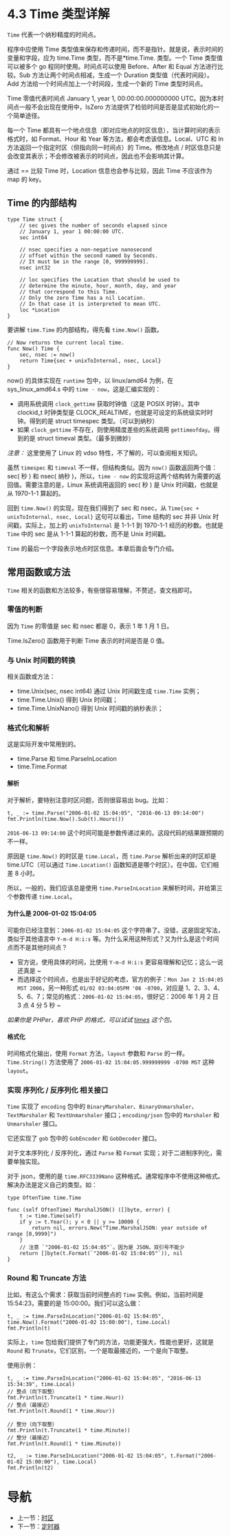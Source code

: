 # 4.3 Time 类型详解 #

`Time` 代表一个纳秒精度的时间点。

程序中应使用 Time 类型值来保存和传递时间，而不是指针。就是说，表示时间的变量和字段，应为 time.Time 类型，而不是*time.Time. 类型。一个 Time 类型值可以被多个 go 程同时使用。时间点可以使用 Before、After 和 Equal 方法进行比较。Sub 方法让两个时间点相减，生成一个 Duration 类型值（代表时间段）。Add 方法给一个时间点加上一个时间段，生成一个新的 Time 类型时间点。

Time 零值代表时间点 January 1, year 1, 00:00:00.000000000 UTC。因为本时间点一般不会出现在使用中，IsZero 方法提供了检验时间是否是显式初始化的一个简单途径。

每一个 Time 都具有一个地点信息（即对应地点的时区信息），当计算时间的表示格式时，如 Format、Hour 和 Year 等方法，都会考虑该信息。Local、UTC 和 In 方法返回一个指定时区（但指向同一时间点）的 Time。修改地点 / 时区信息只是会改变其表示；不会修改被表示的时间点，因此也不会影响其计算。

通过 == 比较 Time 时，Location 信息也会参与比较，因此 Time 不应该作为 map 的 key。

## Time 的内部结构
```
type Time struct {
	// sec gives the number of seconds elapsed since
	// January 1, year 1 00:00:00 UTC.
	sec int64

	// nsec specifies a non-negative nanosecond
	// offset within the second named by Seconds.
	// It must be in the range [0, 999999999].
	nsec int32

	// loc specifies the Location that should be used to
	// determine the minute, hour, month, day, and year
	// that correspond to this Time.
	// Only the zero Time has a nil Location.
	// In that case it is interpreted to mean UTC.
	loc *Location
}
```

要讲解 `time.Time` 的内部结构，得先看 `time.Now()` 函数。

```
// Now returns the current local time.
func Now() Time {
	sec, nsec := now()
	return Time{sec + unixToInternal, nsec, Local}
}
```
now() 的具体实现在 `runtime` 包中，以 linux/amd64 为例，在 sys_linux_amd64.s 中的 `time · now`，这是汇编实现的：

* 调用系统调用 `clock_gettime` 获取时钟值（这是 POSIX 时钟）。其中 clockid_t 时钟类型是 CLOCK_REALTIME，也就是可设定的系统级实时时钟。得到的是 struct timespec 类型。（可以到纳秒）
* 如果 `clock_gettime` 不存在，则使用精度差些的系统调用 `gettimeofday`。得到的是 struct timeval 类型。（最多到微妙）

*注意：* 这里使用了 Linux 的 vdso 特性，不了解的，可以查阅相关知识。

虽然 `timespec` 和 `timeval` 不一样，但结构类似。因为 `now()` 函数返回两个值：sec( 秒 ) 和 nsec( 纳秒 )，所以，`time · now` 的实现将这两个结构转为需要的返回值。需要注意的是，Linux 系统调用返回的 sec( 秒 ) 是 Unix 时间戳，也就是从 1970-1-1 算起的。

回到 `time.Now()` 的实现，现在我们得到了 sec 和 nsec，从 `Time{sec + unixToInternal, nsec, Local}` 这句可以看出，Time 结构的 sec 并非 Unix 时间戳，实际上，加上的 `unixToInternal` 是 1-1-1 到 1970-1-1 经历的秒数。也就是 `Time` 中的 sec 是从 1-1-1 算起的秒数，而不是 Unix 时间戳。

`Time` 的最后一个字段表示地点时区信息。本章后面会专门介绍。

## 常用函数或方法

`Time` 相关的函数和方法较多，有些很容易理解，不赘述，查文档即可。

### 零值的判断

因为 `Time` 的零值是 sec 和 nsec 都是 0，表示 1 年 1 月 1 日。

Time.IsZero() 函数用于判断 Time 表示的时间是否是 0 值。

### 与 Unix 时间戳的转换

相关函数或方法：

* time.Unix(sec, nsec int64) 通过 Unix 时间戳生成 `time.Time` 实例；
* time.Time.Unix() 得到 Unix 时间戳；
* time.Time.UnixNano() 得到 Unix 时间戳的纳秒表示；

### 格式化和解析

这是实际开发中常用到的。

* time.Parse 和 time.ParseInLocation
* time.Time.Format

#### 解析

对于解析，要特别注意时区问题，否则很容易出 bug。比如：

```
t, _ := time.Parse("2006-01-02 15:04:05", "2016-06-13 09:14:00")
fmt.Println(time.Now().Sub(t).Hours())
```
`2016-06-13 09:14:00` 这个时间可能是参数传递过来的。这段代码的结果跟预期的不一样。

原因是 `time.Now()` 的时区是 `time.Local`，而 `time.Parse` 解析出来的时区却是 time.UTC（可以通过 `Time.Location()` 函数知道是哪个时区）。在中国，它们相差 8 小时。

所以，一般的，我们应该总是使用 `time.ParseInLocation` 来解析时间，并给第三个参数传递 `time.Local`。

#### 为什么是 2006-01-02 15:04:05

可能你已经注意到：`2006-01-02 15:04:05` 这个字符串了。没错，这是固定写法，类似于其他语言中 `Y-m-d H:i:s` 等。为什么采用这种形式？又为什么是这个时间点而不是其他时间点？

* 官方说，使用具体的时间，比使用 `Y-m-d H:i:s` 更容易理解和记忆；这么一说还真是 ~
* 而选择这个时间点，也是出于好记的考虑，官方的例子：`Mon Jan 2 15:04:05 MST 2006`，另一种形式 `01/02 03:04:05PM '06 -0700`，对应是 1、2、3、4、5、6、7；常见的格式：`2006-01-02 15:04:05`，很好记：2006 年 1 月 2 日 3 点 4 分 5 秒 ~

*如果你是 PHPer，喜欢 PHP 的格式，可以试试 [times](https://github.com/polaris1119/times) 这个包。*

#### 格式化

时间格式化输出，使用 `Format` 方法，`layout` 参数和 `Parse` 的一样。`Time.String()` 方法使用了 `2006-01-02 15:04:05.999999999 -0700 MST` 这种 `layout`。

### 实现 序列化 / 反序列化 相关接口

`Time` 实现了 `encoding` 包中的 `BinaryMarshaler`、`BinaryUnmarshaler`、`TextMarshaler` 和 `TextUnmarshaler` 接口；`encoding/json` 包中的 `Marshaler` 和 `Unmarshaler` 接口。

它还实现了 `gob` 包中的 `GobEncoder` 和 `GobDecoder` 接口。

对于文本序列化 / 反序列化，通过 `Parse` 和 `Format` 实现；对于二进制序列化，需要单独实现。

对于 json，使用的是 `time.RFC3339Nano` 这种格式。通常程序中不使用这种格式。解决办法是定义自己的类型。如：

```
type OftenTime time.Time

func (self OftenTime) MarshalJSON() ([]byte, error) {
	t := time.Time(self)
	if y := t.Year(); y < 0 || y >= 10000 {
		return nil, errors.New("Time.MarshalJSON: year outside of range [0,9999]")
	}
	// 注意 `"2006-01-02 15:04:05"`。因为是 JSON，双引号不能少
	return []byte(t.Format(`"2006-01-02 15:04:05"`)), nil
}
```

### Round 和 Truncate 方法

比如，有这么个需求：获取当前时间整点的 `Time` 实例。例如，当前时间是 15:54:23，需要的是 15:00:00。我们可以这么做：

```
t, _ := time.ParseInLocation("2006-01-02 15:04:05", time.Now().Format("2006-01-02 15:00:00"), time.Local)
fmt.Println(t)
```
实际上，`time` 包给我们提供了专门的方法，功能更强大，性能也更好，这就是 `Round` 和 `Trunate`，它们区别，一个是取最接近的，一个是向下取整。

使用示例：

```
t, _ := time.ParseInLocation("2006-01-02 15:04:05", "2016-06-13 15:34:39", time.Local)
// 整点（向下取整）
fmt.Println(t.Truncate(1 * time.Hour))
// 整点（最接近）
fmt.Println(t.Round(1 * time.Hour))

// 整分（向下取整）
fmt.Println(t.Truncate(1 * time.Minute))
// 整分（最接近）
fmt.Println(t.Round(1 * time.Minute))

t2, _ := time.ParseInLocation("2006-01-02 15:04:05", t.Format("2006-01-02 15:00:00"), time.Local)
fmt.Println(t2)
```

# 导航 #

- 上一节：[时区](04.2.md)
- 下一节：[定时器](04.4.md)

